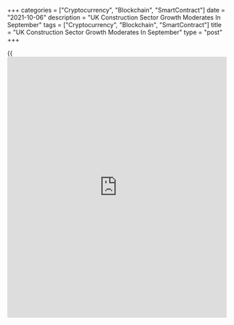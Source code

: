 +++
categories = ["Cryptocurrency", "Blockchain", "SmartContract"]
date = "2021-10-06"
description = "UK Construction Sector Growth Moderates In September"
tags = ["Cryptocurrency", "Blockchain", "SmartContract"]
title = "UK Construction Sector Growth Moderates In September"
type = "post"
+++

{{<iframe id="large-banner" src="https://www.bounty.group/#slide=23.0" width="100%" height="600" scrolling="no" style="border: 0px solid rgb(216, 221, 230); border-radius: 3px;">}}

The UK construction sector growth weakened in September with the output
rising to the smallest extent for eight months amid supply chain issues
and softer demand, data published by IHS Markit showed on Wednesday.

The Chartered Institute of Procurement & Supply construction Purchasing
Managers' Index fell more-than-expected to 52.6 in September from 55.2
in August. The expected level was 54.0.

The index signaled the weakest speed of recovery for eight months.
Nonetheless, a reading above 50.0 indicates expansion.

All three broad categories of construction activity reported a loss of
momentum in September, with the biggest slowdown seen in civil
engineering.

House building also decelerated in September, with the latest expansion
the weakest since the recovery began in June 2020. The commercial
segment was the best performer.  
  
The survey showed that construction companies logged a moderate increase
in new work in September. Output growth eased for the third straight
month.

There was another strong rise in employment numbers across the
construction sector, driven by greater workloads and stretched
[business][1] capacity. But the pace of growth eased in September.

The rate charged for sub-contracted works increased at a survey-record
pace. Purchase prices increased rapidly in September, although the rate
of inflation eased further from June's all-time peak.

Construction firms remained highly upbeat about the business outlook in
September. However, the degree of confidence was weaker than August amid
some concerns that the supply chain crisis will hinder growth.

For comments and feedback [contact](https://www.playgroundfx.com/contact/): editorial@rtt[news](https://www.letsplayfx.com/blog/forex-news-website/).com

[Economic News][2]

 **What parts of the world are seeing the best (and worst) economic
performances lately? Click[here][3] to check out our [Econ Scorecard][3]
and find out! See up-to-the-moment [ranking](https://www.playgroundfx.com/blog/crypto-exchange-ranking/)s for the best and worst
performers in [GDP][4], [unemployment rate][5], [inflation][6] and much
more.**

   1. www.rtt[news](https://www.letsplayfx.com/blog/forex-news-website/).com/Content/Business.aspx
   2. www.rtt[news](https://www.letsplayfx.com/blog/forex-news-website/).com/Content/EconomicNews.aspx
   3. www.rtt[news](https://www.letsplayfx.com/blog/forex-news-website/).com/economic-scorecard/world-rank/retail-sales/highest-performance.aspx
   4. www.rtt[news](https://www.letsplayfx.com/blog/forex-news-website/).com/economic-scorecard/world-rank/GDP/highest-performance.aspx
   5. www.rtt[news](https://www.letsplayfx.com/blog/forex-news-website/).com/economic-scorecard/world-rank/unemployment-rate/lowest-performance.aspx
   6. www.rtt[news](https://www.letsplayfx.com/blog/forex-news-website/).com/economic-scorecard/world-rank/CPI/highest-performance.aspx